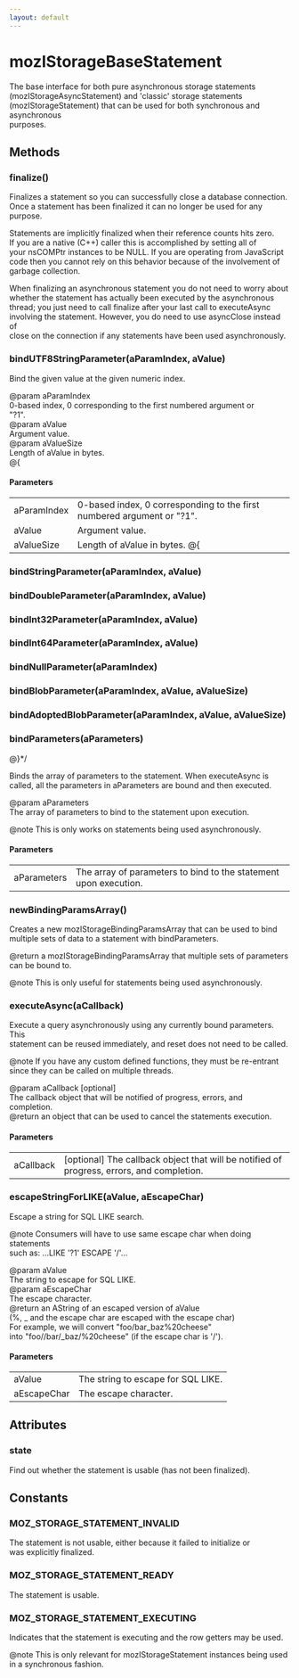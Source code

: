 ```yaml
---
layout: default
---
```


# mozIStorageBaseStatement #
  
The base interface for both pure asynchronous storage statements   
(mozIStorageAsyncStatement) and 'classic' storage statements  
(mozIStorageStatement) that can be used for both synchronous and asynchronous  
purposes.  
  

## Methods ##

### finalize() ###
  
Finalizes a statement so you can successfully close a database connection.  
Once a statement has been finalized it can no longer be used for any  
purpose.  
  
Statements are implicitly finalized when their reference counts hits zero.  
If you are a native (C++) caller this is accomplished by setting all of  
your nsCOMPtr instances to be NULL.  If you are operating from JavaScript  
code then you cannot rely on this behavior because of the involvement of  
garbage collection.  
  
When finalizing an asynchronous statement you do not need to worry about  
whether the statement has actually been executed by the asynchronous  
thread; you just need to call finalize after your last call to executeAsync  
involving the statement.  However, you do need to use asyncClose instead of  
close on the connection if any statements have been used asynchronously.  
  

### bindUTF8StringParameter(aParamIndex, aValue) ###
  
Bind the given value at the given numeric index.  
  
@param aParamIndex  
       0-based index, 0 corresponding to the first numbered argument or  
       "?1".  
@param aValue  
       Argument value.  
@param aValueSize  
       Length of aValue in bytes.  
@{  
  

#### Parameters ####

<table>

<tr>
<td>aParamIndex</td>
<td>       0-based index, 0 corresponding to the first numbered argument or  
       "?1".  
</td>
</tr>

<tr>
<td>aValue</td>
<td>       Argument value.  
</td>
</tr>

<tr>
<td>aValueSize</td>
<td>       Length of aValue in bytes.  
@{  
</td>
</tr>

</table>

### bindStringParameter(aParamIndex, aValue) ###

### bindDoubleParameter(aParamIndex, aValue) ###

### bindInt32Parameter(aParamIndex, aValue) ###

### bindInt64Parameter(aParamIndex, aValue) ###

### bindNullParameter(aParamIndex) ###

### bindBlobParameter(aParamIndex, aValue, aValueSize) ###

### bindAdoptedBlobParameter(aParamIndex, aValue, aValueSize) ###

### bindParameters(aParameters) ###
@}*/  
  
Binds the array of parameters to the statement.  When executeAsync is  
called, all the parameters in aParameters are bound and then executed.  
  
@param aParameters  
       The array of parameters to bind to the statement upon execution.  
  
@note This is only works on statements being used asynchronously.  
  

#### Parameters ####

<table>

<tr>
<td>aParameters</td>
<td>       The array of parameters to bind to the statement upon execution.  
</td>
</tr>

</table>

### newBindingParamsArray() ###
  
Creates a new mozIStorageBindingParamsArray that can be used to bind  
multiple sets of data to a statement with bindParameters.  
  
@return a mozIStorageBindingParamsArray that multiple sets of parameters  
        can be bound to.  
  
@note This is only useful for statements being used asynchronously.  
  

### executeAsync(aCallback) ###
  
Execute a query asynchronously using any currently bound parameters.  This  
statement can be reused immediately, and reset does not need to be called.  
  
@note If you have any custom defined functions, they must be re-entrant  
      since they can be called on multiple threads.  
  
@param aCallback [optional]  
       The callback object that will be notified of progress, errors, and  
       completion.  
@return an object that can be used to cancel the statements execution.  
  

#### Parameters ####

<table>

<tr>
<td>aCallback</td>
<td>[optional]  
       The callback object that will be notified of progress, errors, and  
       completion.  
</td>
</tr>

</table>

### escapeStringForLIKE(aValue, aEscapeChar) ###
  
Escape a string for SQL LIKE search.  
  
@note Consumers will have to use same escape char when doing statements  
      such as:   ...LIKE '?1' ESCAPE '/'...  
  
@param aValue  
       The string to escape for SQL LIKE.  
@param aEscapeChar  
       The escape character.  
@return an AString of an escaped version of aValue  
        (%, _ and the escape char are escaped with the escape char)  
        For example, we will convert "foo/bar_baz%20cheese"   
        into "foo//bar/_baz/%20cheese" (if the escape char is '/').  
  

#### Parameters ####

<table>

<tr>
<td>aValue</td>
<td>       The string to escape for SQL LIKE.  
</td>
</tr>

<tr>
<td>aEscapeChar</td>
<td>       The escape character.  
</td>
</tr>

</table>

## Attributes ##

### state ###
  
Find out whether the statement is usable (has not been finalized).  
  

## Constants ##

### MOZ_STORAGE_STATEMENT_INVALID ###
  
The statement is not usable, either because it failed to initialize or  
was explicitly finalized.  
  

### MOZ_STORAGE_STATEMENT_READY ###
  
The statement is usable.  
  

### MOZ_STORAGE_STATEMENT_EXECUTING ###
  
Indicates that the statement is executing and the row getters may be used.  
  
@note This is only relevant for mozIStorageStatement instances being used  
      in a synchronous fashion.  
  
